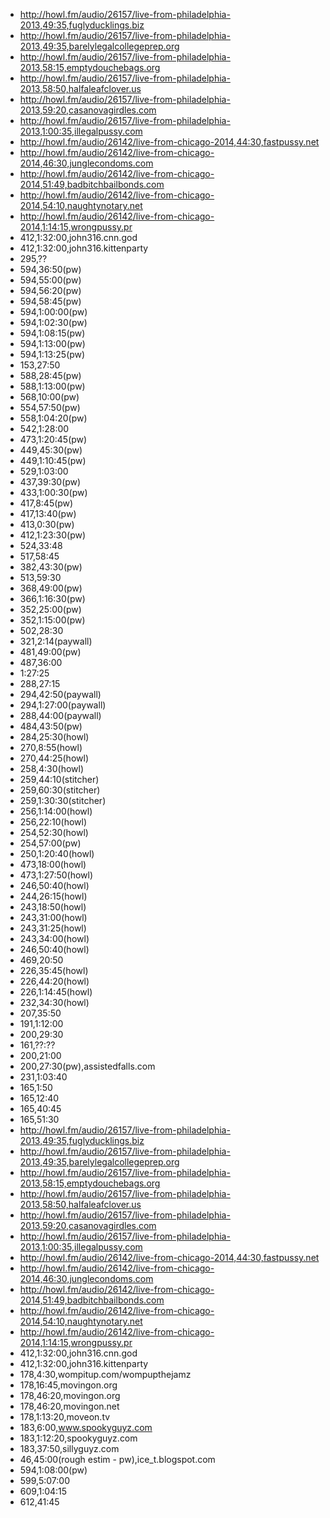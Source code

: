* http://howl.fm/audio/26157/live-from-philadelphia-2013,49:35,fuglyducklings.biz
* http://howl.fm/audio/26157/live-from-philadelphia-2013,49:35,barelylegalcollegeprep.org
* http://howl.fm/audio/26157/live-from-philadelphia-2013,58:15,emptydouchebags.org
* http://howl.fm/audio/26157/live-from-philadelphia-2013,58:50,halfaleafclover.us
* http://howl.fm/audio/26157/live-from-philadelphia-2013,59:20,casanovagirdles.com
* http://howl.fm/audio/26157/live-from-philadelphia-2013,1:00:35,illegalpussy.com
* http://howl.fm/audio/26142/live-from-chicago-2014,44:30,fastpussy.net
* http://howl.fm/audio/26142/live-from-chicago-2014,46:30,junglecondoms.com
* http://howl.fm/audio/26142/live-from-chicago-2014,51:49,badbitchbailbonds.com
* http://howl.fm/audio/26142/live-from-chicago-2014,54:10,naughtynotary.net
* http://howl.fm/audio/26142/live-from-chicago-2014,1:14:15,wrongpussy.pr
* 412,1:32:00,john316.cnn.god
* 412,1:32:00,john316.kittenparty
* 295,??
* 594,36:50(pw)
* 594,55:00(pw)
* 594,56:20(pw)
* 594,58:45(pw)
* 594,1:00:00(pw)
* 594,1:02:30(pw)
* 594,1:08:15(pw)
* 594,1:13:00(pw)
* 594,1:13:25(pw)
* 153,27:50
* 588,28:45(pw)
* 588,1:13:00(pw)
* 568,10:00(pw)
* 554,57:50(pw)
* 558,1:04:20(pw)
* 542,1:28:00
* 473,1:20:45(pw)
* 449,45:30(pw)
* 449,1:10:45(pw)
* 529,1:03:00
* 437,39:30(pw)
* 433,1:00:30(pw)
* 417,8:45(pw)
* 417,13:40(pw)
* 413,0:30(pw)
* 412,1:23:30(pw)
* 524,33:48
* 517,58:45
* 382,43:30(pw)
* 513,59:30
* 368,49:00(pw)
* 366,1:16:30(pw)
* 352,25:00(pw)
* 352,1:15:00(pw)
* 502,28:30
* 321,2:14(paywall)
* 481,49:00(pw)
* 487,36:00
* 1:27:25
* 288,27:15
* 294,42:50(paywall)
* 294,1:27:00(paywall)
* 288,44:00(paywall)
* 484,43:50(pw)
* 284,25:30(howl)
* 270,8:55(howl)
* 270,44:25(howl)
* 258,4:30(howl)
* 259,44:10(stitcher)
* 259,60:30(stitcher)
* 259,1:30:30(stitcher)
* 256,1:14:00(howl)
* 256,22:10(howl)
* 254,52:30(howl)
* 254,57:00(pw)
* 250,1:20:40(howl)
* 473,18:00(howl)
* 473,1:27:50(howl)
* 246,50:40(howl)
* 244,26:15(howl)
* 243,18:50(howl)
* 243,31:00(howl)
* 243,31:25(howl)
* 243,34:00(howl)
* 246,50:40(howl)
* 469,20:50
* 226,35:45(howl)
* 226,44:20(howl)
* 226,1:14:45(howl)
* 232,34:30(howl)
* 207,35:50
* 191,1:12:00
* 200,29:30
* 161,??:??
* 200,21:00
* 200,27:30(pw),assistedfalls.com
* 231,1:03:40
* 165,1:50
* 165,12:40
* 165,40:45
* 165,51:30
* http://howl.fm/audio/26157/live-from-philadelphia-2013,49:35,fuglyducklings.biz
* http://howl.fm/audio/26157/live-from-philadelphia-2013,49:35,barelylegalcollegeprep.org
* http://howl.fm/audio/26157/live-from-philadelphia-2013,58:15,emptydouchebags.org
* http://howl.fm/audio/26157/live-from-philadelphia-2013,58:50,halfaleafclover.us
* http://howl.fm/audio/26157/live-from-philadelphia-2013,59:20,casanovagirdles.com
* http://howl.fm/audio/26157/live-from-philadelphia-2013,1:00:35,illegalpussy.com
* http://howl.fm/audio/26142/live-from-chicago-2014,44:30,fastpussy.net
* http://howl.fm/audio/26142/live-from-chicago-2014,46:30,junglecondoms.com
* http://howl.fm/audio/26142/live-from-chicago-2014,51:49,badbitchbailbonds.com
* http://howl.fm/audio/26142/live-from-chicago-2014,54:10,naughtynotary.net
* http://howl.fm/audio/26142/live-from-chicago-2014,1:14:15,wrongpussy.pr
* 412,1:32:00,john316.cnn.god
* 412,1:32:00,john316.kittenparty
* 178,4:30,wompitup.com/wompupthejamz
* 178,16:45,movingon.org
* 178,46:20,movingon.org
* 178,46:20,movingon.net
* 178,1:13:20,moveon.tv
* 183,6:00,www.spookyguyz.com
* 183,1:12:20,spookyguyz.com
* 183,37:50,sillyguyz.com
* 46,45:00(rough estim - pw),ice_t.blogspot.com
* 594,1:08:00(pw)
* 599,5:07:00
* 609,1:04:15
* 612,41:45
